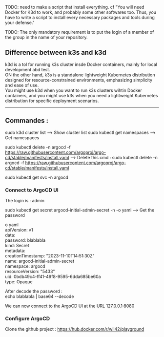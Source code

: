 TODO: need to make a script that install everything. cf "You will need Docker for K3d to work, and probably some other
softwares too. Thus, you have to write a script to install every
necessary packages and tools during your defense."

TODO:  The only mandatory
requirement is to put the login of a member of the group in the name
of your repository.

## Difference between k3s and k3d

k3d is a tol for running k3s cluster insde Docker containers, mainly for local development abd test.  
ON the other hand, k3s is a standalone lightweight Kubernetes distribution designed for resource-constrained environments, emphasizing simplicity and ease of use.  
You might use k3d when you want to run k3s clusters wihtin Docker containers, and you might use k3s when you need a lightweight Kubernetes distribution for specific deployment scenarios.  

----------

## Commandes :

sudo k3d cluster list --> Show cluster list
sudo kubectl get namespaces --> Get namespaces


sudo kubectl delete -n argocd -f https://raw.githubusercontent.com/argoproj/argo-cd/stable/manifests/install.yaml --> Delete this cmd : sudo kubectl delete -n argocd -f https://raw.githubusercontent.com/argoproj/argo-cd/stable/manifests/install.yaml  

<!-- This command retrieves the service information for the ArgoCD namespace using kubectl. -->
sudo kubectl get svc -n argocd


### Connect to ArgoCD UI
The login is : admin  

sudo kubectl get secret argocd-initial-admin-secret -n <mynamespace> -o yaml --> Get the password  

o yaml  
apiVersion: v1  
data:  
  password: blablabla  
kind: Secret  
metadata:  
  creationTimestamp: "2023-11-10T14:51:30Z"  
  name: argocd-initial-admin-secret  
  namespace: argocd  
  resourceVersion: "5433"  
  uid: 0bdb49c4-ff41-49f8-9595-6dda685be60a  
type: Opaque  

After decode the password :  
echo blablabla | base64 --decode  


We can now connect to the ArgoCD UI at the URL 127.0.0.1:8080


### Configure ArgoCD

Clone the github project : https://hub.docker.com/r/wil42/playground